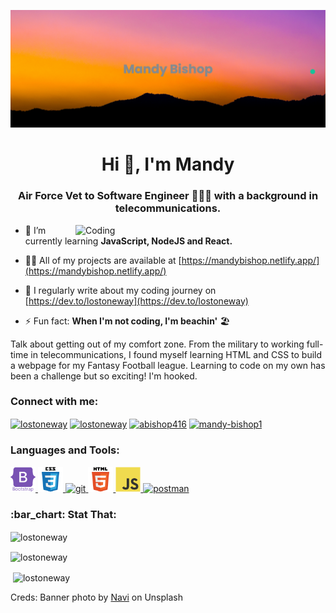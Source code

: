 ![Banner](banner.png)
<h1 align="center">Hi 👋, I'm Mandy</h1>
<h3 align="center">Air Force Vet to Software Engineer 👩🏾‍💻 with a background in telecommunications.</h3>

<img align="right" alt="Coding" width="400" src="https://media.giphy.com/media/ule4vhcY1xEKQ/giphy.gif">

- 🌱 I’m currently learning **JavaScript, NodeJS and React.**

- 👨‍💻 All of my projects are available at [https://mandybishop.netlify.app/](https://mandybishop.netlify.app/)

- 📝 I regularly write about my coding journey on [https://dev.to/lostoneway](https://dev.to/lostoneway)

- ⚡ Fun fact: **When I'm not coding, I'm beachin'** 🏖️

<p align="left">Talk about getting out of my comfort zone. From the military to working full-time in telecommunications, I found myself learning HTML and CSS to build a webpage for my Fantasy Football league. Learning to code on my own has been a challenge but so exciting! I'm hooked. </p>

<h3 align="left">Connect with me:</h3>
<p align="left">
<a href="https://codepen.io/lostoneway" target="blank"><img align="center" src="https://raw.githubusercontent.com/rahuldkjain/github-profile-readme-generator/master/src/images/icons/Social/codepen.svg" alt="lostoneway" height="30" width="40" /></a>
<a href="https://dev.to/lostoneway" target="blank"><img align="center" src="https://raw.githubusercontent.com/rahuldkjain/github-profile-readme-generator/master/src/images/icons/Social/devto.svg" alt="lostoneway" height="30" width="40" /></a>
<a href="https://twitter.com/abishop416" target="blank"><img align="center" src="https://raw.githubusercontent.com/rahuldkjain/github-profile-readme-generator/master/src/images/icons/Social/twitter.svg" alt="abishop416" height="30" width="40" /></a>
<a href="https://linkedin.com/in/mandy-bishop1" target="blank"><img align="center" src="https://raw.githubusercontent.com/rahuldkjain/github-profile-readme-generator/master/src/images/icons/Social/linked-in-alt.svg" alt="mandy-bishop1" height="30" width="40" /></a>
</p>

<h3 align="left">Languages and Tools:</h3>
<p align="left"> <a href="https://getbootstrap.com" target="_blank" rel="noreferrer"> <img src="https://raw.githubusercontent.com/devicons/devicon/master/icons/bootstrap/bootstrap-plain-wordmark.svg" alt="bootstrap" width="40" height="40"/> </a> <a href="https://www.w3schools.com/css/" target="_blank" rel="noreferrer"> <img src="https://raw.githubusercontent.com/devicons/devicon/master/icons/css3/css3-original-wordmark.svg" alt="css3" width="40" height="40"/> </a> <a href="https://git-scm.com/" target="_blank" rel="noreferrer"> <img src="https://www.vectorlogo.zone/logos/git-scm/git-scm-icon.svg" alt="git" width="40" height="40"/> </a> <a href="https://www.w3.org/html/" target="_blank" rel="noreferrer"> <img src="https://raw.githubusercontent.com/devicons/devicon/master/icons/html5/html5-original-wordmark.svg" alt="html5" width="40" height="40"/> </a> <a href="https://developer.mozilla.org/en-US/docs/Web/JavaScript" target="_blank" rel="noreferrer"> <img src="https://raw.githubusercontent.com/devicons/devicon/master/icons/javascript/javascript-original.svg" alt="javascript" width="40" height="40"/> </a> <a href="https://postman.com" target="_blank" rel="noreferrer"> <img src="https://www.vectorlogo.zone/logos/getpostman/getpostman-icon.svg" alt="postman" width="40" height="40"/> </a> </p>

<h3 align="left"> :bar_chart: Stat That:</h3>
<p><img align="center" src="https://github-readme-stats.vercel.app/api/top-langs?username=lostoneway&show_icons=true&locale=en&layout=compact&theme=material-palenight" alt="lostoneway" /></p>

<p><img align="center" src="https://github-readme-streak-stats.herokuapp.com/?user=lostoneway&theme=material-palenight" alt="lostoneway" /></p>

<p>&nbsp;<img align="center" src="https://github-readme-stats.vercel.app/api?username=lostoneway&show_icons=true&locale=en&theme=material-palenight" alt="lostoneway" /></p>

Creds: Banner photo by [Navi](https://unsplash.com/@navi_photography?utm_source=unsplash&utm_medium=referral&utm_content=creditCopyText) on Unsplash

<!---
lostoneway/lostoneway is a ✨ special ✨ repository because its `README.md` (this file) appears on your GitHub profile.
You can click the Preview link to take a look at your changes.
--->
